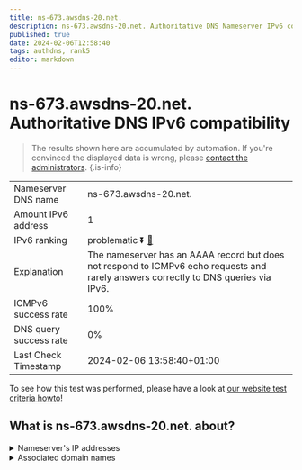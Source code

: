 ```yaml
---
title: ns-673.awsdns-20.net.
description: ns-673.awsdns-20.net. Authoritative DNS Nameserver IPv6 compatibility
published: true
date: 2024-02-06T12:58:40
tags: authdns, rank5
editor: markdown
---
```


# ns-673.awsdns-20.net. Authoritative DNS IPv6 compatibility

> The results shown here are accumulated by automation. If you're convinced the displayed data is wrong, please [contact the administrators](/howto/chat). 
{.is-info}




|   |   |
| - | - |
| Nameserver DNS name | ns-673.awsdns-20.net.
| Amount IPv6 address | 1
| IPv6 ranking | problematic :arrow_double_down: [🔗](/howto/ranking) |
| Explanation | The nameserver has an AAAA record but does not respond to ICMPv6 echo requests and rarely answers correctly to DNS queries via IPv6. |
| ICMPv6 success rate | 100%|
| DNS query success rate | 0% |
| Last Check Timestamp | 2024-02-06 13:58:40+01:00 |

To see how this test was performed, please have a look at [our website test criteria howto](/howto/testcriteria/authdns)!


## What is ns-673.awsdns-20.net. about?




<details>
<summary>Nameserver's IP addresses</summary>

2600:9000:5302:a100::1

</details>



<details>
<summary>Associated domain names</summary>

www.quora.com

</details>
